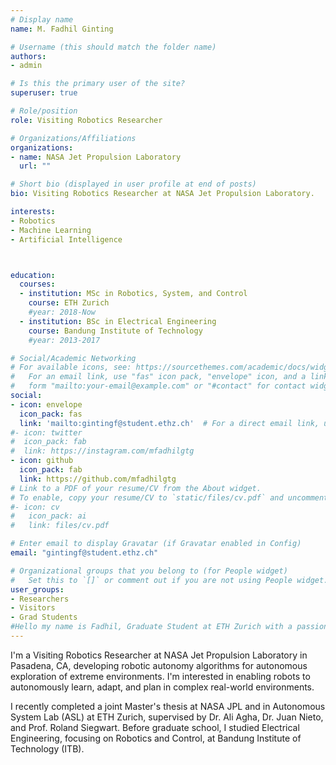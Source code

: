 ```yaml
---
# Display name
name: M. Fadhil Ginting

# Username (this should match the folder name)
authors:
- admin

# Is this the primary user of the site?
superuser: true

# Role/position
role: Visiting Robotics Researcher

# Organizations/Affiliations
organizations:
- name: NASA Jet Propulsion Laboratory
  url: ""

# Short bio (displayed in user profile at end of posts)
bio: Visiting Robotics Researcher at NASA Jet Propulsion Laboratory.

interests:
- Robotics
- Machine Learning
- Artificial Intelligence



education:
  courses:
  - institution: MSc in Robotics, System, and Control
    course: ETH Zurich
    #year: 2018-Now
  - institution: BSc in Electrical Engineering
    course: Bandung Institute of Technology
    #year: 2013-2017

# Social/Academic Networking
# For available icons, see: https://sourcethemes.com/academic/docs/widgets/#icons
#   For an email link, use "fas" icon pack, "envelope" icon, and a link in the
#   form "mailto:your-email@example.com" or "#contact" for contact widget.
social:
- icon: envelope
  icon_pack: fas
  link: 'mailto:gintingf@student.ethz.ch'  # For a direct email link, use "mailto:test@example.org".
#- icon: twitter
#  icon_pack: fab
#  link: https://instagram.com/mfadhilgtg
- icon: github
  icon_pack: fab
  link: https://github.com/mfadhilgtg
# Link to a PDF of your resume/CV from the About widget.
# To enable, copy your resume/CV to `static/files/cv.pdf` and uncomment the lines below.  
#- icon: cv
#   icon_pack: ai
#   link: files/cv.pdf

# Enter email to display Gravatar (if Gravatar enabled in Config)
email: "gintingf@student.ethz.ch"

# Organizational groups that you belong to (for People widget)
#   Set this to `[]` or comment out if you are not using People widget.  
user_groups:
- Researchers
- Visitors
- Grad Students
#Hello my name is Fadhil, Graduate Student at ETH Zurich with a passion for Robotics and AI. I'm currently working at NASA Jet Propulsion Lab as a Visiting Researcher in Pasadena, California.
---
```


I'm a Visiting Robotics Researcher at NASA Jet Propulsion Laboratory in Pasadena, CA, developing robotic autonomy algorithms for autonomous exploration of extreme environments. I'm interested in enabling robots to autonomously learn, adapt, and plan in complex real-world environments.

I recently completed a joint Master's thesis at NASA JPL and in Autonomous System Lab (ASL) at ETH Zurich, supervised by Dr. Ali Agha, Dr. Juan Nieto, and Prof. Roland Siegwart. Before graduate school, I studied Electrical Engineering, focusing on Robotics and Control, at Bandung Institute of Technology (ITB).  
